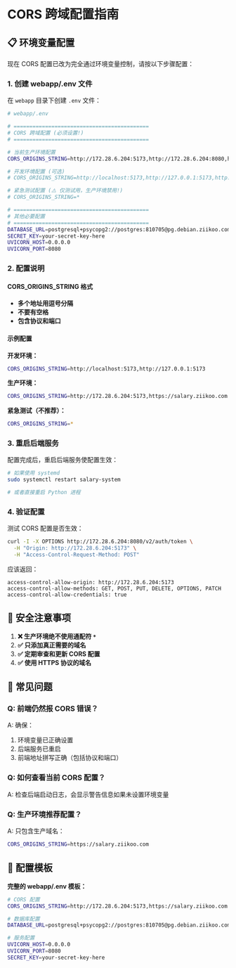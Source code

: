 # CORS 跨域配置指南

## 📋 环境变量配置

现在 CORS 配置已改为完全通过环境变量控制，请按以下步骤配置：

### 1. 创建 webapp/.env 文件

在 `webapp` 目录下创建 `.env` 文件：

```bash
# webapp/.env

# ===========================================
# CORS 跨域配置 (必须设置!)
# ===========================================

# 当前生产环境配置
CORS_ORIGINS_STRING=http://172.28.6.204:5173,http://172.28.6.204:8080,http://salary.ziikoo.com,https://salary.ziikoo.com

# 开发环境配置 (可选)
# CORS_ORIGINS_STRING=http://localhost:5173,http://127.0.0.1:5173,http://172.28.6.204:5173

# 紧急测试配置 (⚠️ 仅测试用，生产环境禁用!)
# CORS_ORIGINS_STRING=*

# ===========================================
# 其他必要配置
# ===========================================
DATABASE_URL=postgresql+psycopg2://postgres:810705@pg.debian.ziikoo.com:25432/salary_system_v2
SECRET_KEY=your-secret-key-here
UVICORN_HOST=0.0.0.0
UVICORN_PORT=8080
```

### 2. 配置说明

#### CORS_ORIGINS_STRING 格式
- **多个地址用逗号分隔**
- **不要有空格**
- **包含协议和端口**

#### 示例配置

**开发环境：**
```bash
CORS_ORIGINS_STRING=http://localhost:5173,http://127.0.0.1:5173
```

**生产环境：**
```bash
CORS_ORIGINS_STRING=http://172.28.6.204:5173,https://salary.ziikoo.com
```

**紧急测试（不推荐）：**
```bash
CORS_ORIGINS_STRING=*
```

### 3. 重启后端服务

配置完成后，重启后端服务使配置生效：

```bash
# 如果使用 systemd
sudo systemctl restart salary-system

# 或者直接重启 Python 进程
```

### 4. 验证配置

测试 CORS 配置是否生效：

```bash
curl -I -X OPTIONS http://172.28.6.204:8080/v2/auth/token \
  -H "Origin: http://172.28.6.204:5173" \
  -H "Access-Control-Request-Method: POST"
```

应该返回：
```
access-control-allow-origin: http://172.28.6.204:5173
access-control-allow-methods: GET, POST, PUT, DELETE, OPTIONS, PATCH
access-control-allow-credentials: true
```

## 🚨 安全注意事项

1. **❌ 生产环境绝不使用通配符 `*`**
2. **✅ 只添加真正需要的域名**
3. **✅ 定期审查和更新 CORS 配置**
4. **✅ 使用 HTTPS 协议的域名**

## 🔧 常见问题

### Q: 前端仍然报 CORS 错误？
A: 确保：
1. 环境变量已正确设置
2. 后端服务已重启
3. 前端地址拼写正确（包括协议和端口）

### Q: 如何查看当前 CORS 配置？
A: 检查后端启动日志，会显示警告信息如果未设置环境变量

### Q: 生产环境推荐配置？
A: 只包含生产域名：
```bash
CORS_ORIGINS_STRING=https://salary.ziikoo.com
```

## 📝 配置模板

**完整的 webapp/.env 模板：**
```bash
# CORS 配置
CORS_ORIGINS_STRING=http://172.28.6.204:5173,https://salary.ziikoo.com

# 数据库配置
DATABASE_URL=postgresql+psycopg2://postgres:810705@pg.debian.ziikoo.com:25432/salary_system_v2

# 服务配置
UVICORN_HOST=0.0.0.0
UVICORN_PORT=8080
SECRET_KEY=your-secret-key-here
``` 